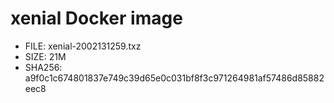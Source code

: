 # xenial Docker image

* FILE: xenial-2002131259.txz
* SIZE: 21M
* SHA256: a9f0c1c674801837e749c39d65e0c031bf8f3c971264981af57486d85882eec8
